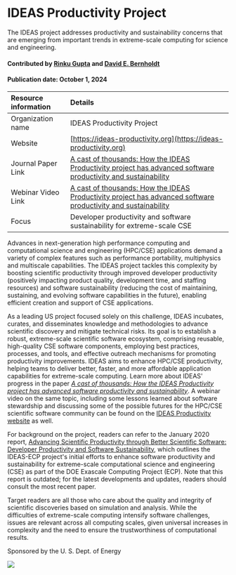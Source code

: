 # IDEAS Productivity Project
<!-- deck text start --> 
The IDEAS project addresses productivity and sustainability concerns that are emerging from important trends in extreme-scale computing for science and engineering.
<!-- deck text end --> 

#### Contributed by [Rinku Gupta](http://github.com/rinkug) and [David E. Bernholdt](http://github.com/bernhold) 
#### Publication date: October 1, 2024

Resource information | Details 
:--- | :--- 
Organization name  | IDEAS  Productivity Project
Website  | [https://ideas-productivity.org](https://ideas-productivity.org)
Journal Paper Link| [A cast of thousands: How the IDEAS Productivity project has advanced software productivity and sustainability](https://arxiv.org/abs/2311.02010)
Webinar Video Link | [A cast of thousands: How the IDEAS Productivity project has advanced software productivity and sustainability](https://ideas-productivity.org/events/hpcbp-080-ideas)
Focus | Developer productivity and software sustainability for extreme-scale CSE


Advances in next-generation high performance computing and computational science and engineering (HPC/CSE) applications demand a variety of complex features such as performance portability, multiphysics and multiscale capabilities.
The IDEAS project tackles this complexity by boosting scientific productivity through improved developer productivity (positively impacting product quality, development time, and staffing resources) and software sustainability (reducing the cost of maintaining, sustaining, and evolving software capabilities in the future), enabling efficient creation and support of CSE applications.

As a leading US project focused solely on this challenge, IDEAS incubates, curates, and disseminates knowledge and methodologies to advance scientific discovery and mitigate technical risks. 
Its goal is to establish a robust, extreme-scale scientific software ecosystem, comprising reusable, high-quality CSE software components, employing best practices, processes, and tools, and effective outreach mechanisms for promoting productivity improvements.
IDEAS aims to enhance HPC/CSE productivity, helping teams to deliver better, faster, and more affordable application capabilities for extreme-scale computing. 
Learn more about IDEAS' progress in the paper *[A cast of thousands: How the IDEAS Productivity project has advanced software productivity and sustainability](https://arxiv.org/abs/2311.02010)*. 
A webinar video on the same topic, including some lessons learned about software stewardship and discussing some of the possible futures for the HPC/CSE scientific software community can be found on the [IDEAS Productivity website](https://ideas-productivity.org/events/hpcbp-080-ideas) as well.

For background on the project, readers can refer to the January 2020 report, [Advancing Scientific Productivity through Better Scientific Software: Developer Productivity and Software Sustainability](https://doi.org/10.2172/1606662), which outlines the IDEAS-ECP project's initial efforts to enhance software productivity and sustainability for extreme-scale computational science and engineering (CSE) as part of the DOE Exascale Computing Project (ECP). 
Note that this report is outdated; for the latest developments and updates, readers should consult the most recent paper.

Target readers are all those who care about the quality and integrity of scientific discoveries based on simulation and analysis. 
While the difficulties of extreme-scale computing intensify software challenges, issues are relevant across all computing scales, given universal increases in complexity and the need to ensure the trustworthiness of computational results.


Sponsored by the U. S. Dept. of Energy

<img src='../images/IDEAS_logo_small.png' class='logo' />


<!---
Publish: yes
Topics: Projects and organizations
Pinned: no
RSS update: 2020-02-13
--->
